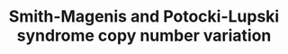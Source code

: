 ---
annotations:
- id: PW:0000013
  parent: disease pathway
  type: Pathway Ontology
  value: disease pathway
authors:
- Ninagerrekens
- Egonw
- Ash iyer
- Fehrhart
- Khanspers
description: 'The Smith-Magenis syndrome, is the result from a deletion of chr17:chr17:16,82-18,28,
  while the Potocki-Lupski syndrome is the result of a duplication of this area. '
last-edited: 2023-10-04
organisms:
- Homo sapiens
redirect_from:
- /index.php/Pathway:WP5381
- /instance/WP5381
- /instance/WP5381_r127450
revision: r127450
schema-jsonld:
- '@context': https://schema.org/
  '@id': https://wikipathways.github.io/pathways/WP5381.html
  '@type': Dataset
  creator:
    '@type': Organization
    name: WikiPathways
  description: 'The Smith-Magenis syndrome, is the result from a deletion of chr17:chr17:16,82-18,28,
    while the Potocki-Lupski syndrome is the result of a duplication of this area. '
  keywords:
  - ALKBH5
  - AP-1 family
  - APP
  - ARG2
  - ARMC8
  - ATG101
  - ATG13
  - ATPAF2
  - BAFF
  - BAX
  - BCL2L11
  - BCL6
  - BIRC2
  - BMAL1
  - BML
  - C9ORF72
  - CARM1
  - CCDC65
  - 'CDK1 '
  - CFL2
  - CLEC16A
  - CLOCK
  - CLTA
  - CLTB
  - CLTC
  - CLUAP1
  - COPS2
  - COPS3
  - COPS4
  - COPS5
  - COPS6
  - COPS7A
  - COPS8
  - CREB
  - CREB1
  - CRY1
  - CRY2
  - DRC1
  - DRC3
  - DRC7
  - DRG2
  - DRP1
  - EFCAB2
  - ETV5
  - FBXL13
  - FE65
  - FERD3L
  - FHOD1
  - FLCN
  - FLII
  - FNIP1
  - FNIP2
  - FOXA1
  - FOXA2
  - G6PC1
  - GAS8
  - GDI2
  - GID4
  - GPS1
  - GRIP1
  - HBP1
  - HES6
  - IFT172
  - IFT20
  - IFT22
  - IFT25
  - IFT27
  - IFT46
  - IFT52
  - IFT57
  - IFT74
  - IFT80
  - IFT81
  - IFT88
  - IL1B
  - IQCA1
  - IQCD
  - IQCG
  - IRF8
  - ITPK1
  - JUN
  - L-serine
  - LDHA
  - LIMK1
  - LLGL1
  - LRRC48
  - MAEA
  - MAP3K14
  - MED9
  - MIEF2
  - MIGA1
  - MIGA2
  - MIR33B
  - MKLN1
  - MLST8
  - MPRIP
  - MTOR
  - MYC
  - MYD88
  - MYH2
  - MYO15A
  - MYO16
  - MYPT1
  - Magnesium 2+
  - NFKB1
  - NR1H2
  - NR1H3
  - NT5M
  - PARD3
  - PARD6B
  - PCK1
  - PDME
  - PE
  - PEMT
  - PER1
  - PLD6
  - PMME
  - PPP1R14A
  - PRDM1
  - PRKAA1
  - PRKAB1
  - PRKAG2
  - PRKCI
  - PRKN
  - PTEN
  - RAB10
  - RAB39B
  - RAB8A
  - RAI1
  - RANBP9
  - RASD1
  - RB1CC1
  - RELA
  - RMI1
  - RMI2
  - RMND5A
  - 'RNF41 '
  - RO60
  - ROCK1
  - ROS
  - RP11-45M22.4
  - RPTOR
  - RRAGA
  - RhoA
  - SHMT1
  - SMCR2
  - SMCR5
  - SMCR8
  - SREB2
  - SREBF1
  - STAT3
  - TCTE1
  - TFE3
  - TFEB
  - TLR4
  - TNF
  - TNFRSF13B
  - TNFSF13
  - TOLLIP
  - TOM1L2
  - TOP3A
  - TP53
  - TRAF3IP1
  - TTC26
  - TTC30B
  - 'Thymine '
  - UBP8
  - ULK1
  - Uracil
  - WDR26
  - WDR41
  - WWTR1
  - Y RNA
  - YAP1
  - 'Zinc 2+ '
  - cardiolipin
  - cortisol
  - diacylglycerol
  - glycine
  - lipin family
  - 'mRNA '
  - melatonin
  - one-carbon compound
  - 'phosphatidate '
  - phosphatidylcholine
  - pyridoxal 5'-phosphate(2-)
  license: CC0
  name: Smith-Magenis and Potocki-Lupski syndrome copy number variation
seo: CreativeWork
title: Smith-Magenis and Potocki-Lupski syndrome copy number variation
wpid: WP5381
---